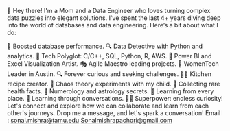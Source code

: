 👋 Hey there! I'm a Mom and a Data Engineer who loves turning complex data puzzles into elegant solutions. I've spent the last 4+ years diving deep into the world of databases and data engineering. Here’s a bit about what I do:

🚀 Boosted database performance.
🔍 Data Detective with Python and analytics.
🌟 Tech Polyglot: C/C++, SQL, Python, R, AWS.
🎨 Power BI and Excel Visualization Artist.
🎭 Agile Maestro leading projects.
👥 WomenTech Leader in Austin.
🔍 Forever curious and seeking challenges.
👨‍🍳 Kitchen recipe creator.
🧪 Chaos theory experiments with my child.
🧩 Collecting rare health facts.
🔢 Numerology and astrology secrets.
🌟 Learning from every place.
💬 Learning through conversations.
🦸‍♀️ Superpower: endless curiosity!
Let's connect and explore how we can collaborate and learn from each other's journeys. Drop me a message, and let's spark a conversation! 
Email : sonal.mishra@tamu.edu
Sonalmishrapachori@gmail.com
